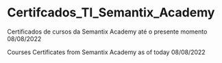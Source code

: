 # Certifcados_TI_Semantix_Academy
Certificados de cursos da Semantix Academy até o presente momento 08/08/2022

Courses Certificates from Semantix Academy as of today 08/08/2022

